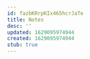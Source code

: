```yaml
---
id: fazbKRrpKIx465hcrJaTe
title: Notes
desc: ''
updated: 1629095974944
created: 1629095974944
stub: true
---
```


